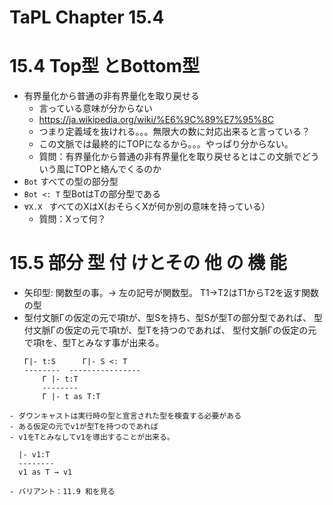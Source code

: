 # TaPL Chapter 15.4

# 15.4 Top型 とBottom型

- 有界量化から普通の非有界量化を取り戻せる
  - 言っている意味が分からない
   - https://ja.wikipedia.org/wiki/%E6%9C%89%E7%95%8C
   - つまり定義域を抜けれる。。。無限大の数に対応出来ると言っている？
   - この文脈では最終的にTOPになるから。。。やっぱり分からない。
   - 質問：有界量化から普通の非有界量化を取り戻せるとはこの文脈でどういう風にTOPと絡んでくるのか
- `Bot` すべての型の部分型
- `Bot <: T` 型BotはTの部分型である
- `∀X.X ` すべてのXはX(おそらくXが何か別の意味を持っている）
  - 質問：Xって何？

# 15.5 部分 型 付 けとその 他 の 機 能
- 矢印型: 関数型の事。→ 左の記号が関数型。 T1→T2はT1からT2を返す関数の型
- 型付文脈Γの仮定の元で項tが、型Sを持ち、型Sが型Tの部分型であれば、
  型付文脈Γの仮定の元で項tが、型Tを持つのであれば、
  型付文脈Γの仮定の元で項tを、型Tとみなす事が出来る。
  ```
  Γ|- t:S      Γ|- S <: T
  --------  ----------------
      Γ |- t:T
      --------
      Γ |- t as T:T
 ```
- ダウンキャストは実行時の型と宣言された型を検査する必要がある
- ある仮定の元でv1が型Tを持つのであれば
- v1をTとみなしてv1を導出することが出来る。
```
      |- v1:T
      --------
      v1 as T → v1
```
- バリアント：11.9 和を見る
